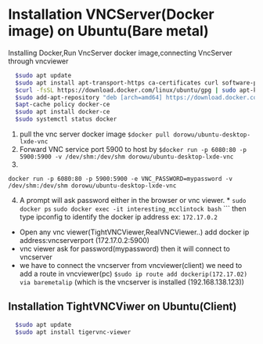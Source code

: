 


# Installation  VNCServer(Docker image) on Ubuntu(Bare metal)




Installing Docker,Run VncServer docker image,connecting VncServer through vncviewer


```bash
  $sudo apt update
  $sudo apt install apt-transport-https ca-certificates curl software-properties-common
  $curl -fsSL https://download.docker.com/linux/ubuntu/gpg | sudo apt-key add -
  $sudo add-apt-repository "deb [arch=amd64] https://download.docker.com/linux/ubuntu focal stable"
  $apt-cache policy docker-ce
  $sudo apt install docker-ce
  $sudo systemctl status docker
  ```
  1. pull the vnc server docker image
  `$docker pull dorowu/ubuntu-desktop-lxde-vnc`
  2. Forward VNC service port 5900 to host by
  `$docker run -p 6080:80 -p 5900:5900 -v /dev/shm:/dev/shm dorowu/ubuntu-desktop-lxde-vnc`
  3. 
  `docker run -p 6080:80 -p 5900:5900 -e VNC_PASSWORD=mypassword -v /dev/shm:/dev/shm dorowu/ubuntu-desktop-lxde-vnc`
  
  4. A prompt will ask password either in the browser or vnc viewer.
    * 
    `sudo docker ps`
    `sudo docker exec -it interesting_mcclintock bash`
    ```
      then type ipconfig to identify the docker ip address
      ex: `172.17.0.2`
   * Open any vnc viewer(TightVNCViewer,RealVNCViewer..) add  docker ip  address:vncserverport (172.17.0.2:5900) 
   * vnc viewer ask for password(mypassword) then it will connect to vncserver
   * we have to connect the vncserver from vncviewer(client) we need to add a route in vncviewer(pc)
  `$sudo ip route add dockerip(172.17.02) via baremetalip` (which is the vncserver is installed (192.168.138.123))
  
## Installation  TightVNCViwer on Ubuntu(Client)
```bash
  $sudo apt update
  $sudo apt install tigervnc-viewer
  ```

